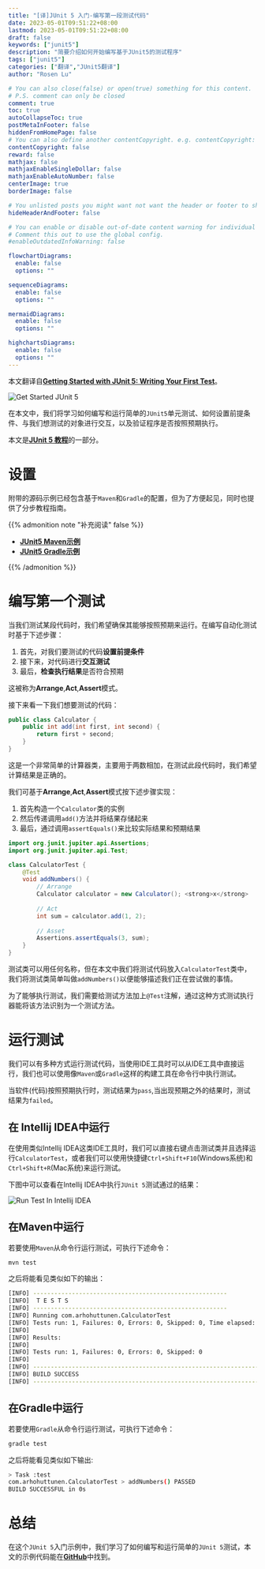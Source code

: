 ```yaml
---
title: "[译]JUnit 5 入门-编写第一段测试代码"
date: 2023-05-01T09:51:22+08:00
lastmod: 2023-05-01T09:51:22+08:00
draft: false
keywords: ["junit5"]
description: "简要介绍如何开始编写基于JUnit5的测试程序"
tags: ["junit5"]
categories: ["翻译","JUnit5翻译"]
author: "Rosen Lu"

# You can also close(false) or open(true) something for this content.
# P.S. comment can only be closed
comment: true
toc: true
autoCollapseToc: true
postMetaInFooter: false
hiddenFromHomePage: false
# You can also define another contentCopyright. e.g. contentCopyright: "This is another copyright."
contentCopyright: false
reward: false
mathjax: false
mathjaxEnableSingleDollar: false
mathjaxEnableAutoNumber: false
centerImage: true
borderImage: false

# You unlisted posts you might want not want the header or footer to show
hideHeaderAndFooter: false

# You can enable or disable out-of-date content warning for individual post.
# Comment this out to use the global config.
#enableOutdatedInfoWarning: false

flowchartDiagrams:
  enable: false
  options: ""

sequenceDiagrams: 
  enable: false
  options: ""

mermaidDiagrams: 
  enable: false
  options: ""

highchartsDiagrams: 
  enable: false
  options: ""
---
```


本文翻译自[**Getting Started with JUnit 5: Writing Your First Test**](https://www.arhohuttunen.com/junit-5-getting-started)。

<!--more-->

![Get Started JUnit 5](/blog_img/translate/junit5/junit-5-getting-started/get-started-junit-5.webp "Get Started JUnit 5") 

在本文中，我们将学习如何编写和运行简单的`JUnit5`单元测试、如何设置前提条件、与我们想测试的对象进行交互，以及验证程序是否按照预期执行。



本文是[**JUnit 5 教程**](https://www.arhohuttunen.com/junit-5-tutorial/)的一部分。



# 设置

附带的源码示例已经包含基于`Maven`和`Gradle`的配置，但为了方便起见，同时也提供了分步教程指南。

{{% admonition note "补充阅读" false %}}

* [**JUnit5 Maven示例**](https://www.arhohuttunen.com/junit-5-maven-example/)
* [**JUnit5 Gradle示例**](https://www.arhohuttunen.com/junit-5-gradle-example/)

{{% /admonition %}}

# 编写第一个测试

当我们测试某段代码时，我们希望确保其能够按照预期来运行。在编写自动化测试时基于下述步骤：

1. 首先，对我们要测试的代码**设置前提条件**
2. 接下来，对代码进行**交互测试**
3. 最后，**检查执行结果**是否符合预期

这被称为**Arrange**,**Act**,**Assert**模式。

接下来看一下我们想要测试的代码：

```java
public class Calculator {
    public int add(int first, int second) {
        return first + second;
    }
}
```

这是一个非常简单的计算器类，主要用于两数相加，在测试此段代码时，我们希望计算结果是正确的。

我们可基于**Arrange**,**Act**,**Assert**模式按下述步骤实现：

1. 首先构造一个`Calculator`类的实例
2. 然后传递调用`add()`方法并将结果存储起来
3. 最后，通过调用`assertEquals()`来比较实际结果和预期结果

```java
import org.junit.jupiter.api.Assertions;
import org.junit.jupiter.api.Test;

class CalculatorTest {
    @Test
    void addNumbers() {
        // Arrange
        Calculator calculator = new Calculator(); <strong>x</strong>
        
        // Act
        int sum = calculator.add(1, 2);
        
        // Asset
        Assertions.assertEquals(3, sum);
    }
}
```

测试类可以用任何名称，但在本文中我们将测试代码放入`CalculatorTest`类中，我们将测试类简单叫做`addNumbers()`以便能够描述我们正在尝试做的事情。



为了能够执行测试，我们需要给测试方法加上`@Test`注解，通过这种方式测试执行器能将该方法识别为一个测试方法。

# 运行测试

我们可以有多种方式运行测试代码，当使用IDE工具时可以从IDE工具中直接运行，我们也可以使用像`Maven`或`Gradle`这样的构建工具在命令行中执行测试。

当软件(代码)按照预期执行时，测试结果为`pass`,当出现预期之外的结果时，测试结果为`failed`。

## 在 Intellij IDEA中运行

在使用类似Intellij IDEA这类IDE工具时，我们可以直接右键点击测试类并且选择运行`CalculatorTest`，或者我们可以使用快捷键`Ctrl+Shift+F10`(Windows系统)和`Ctrl+Shift+R`(Mac系统)来运行测试。



下图中可以查看在Intellij IDEA中执行`JUnit 5`测试通过的结果：

![Run Test In Intellij IDEA](/blog_img/translate/junit5/junit-5-getting-started/junit-5-test-result-in-intellij-idea.webp "Run Test In Intellij IDEA") 

## 在Maven中运行

若要使用`Maven`从命令行运行测试，可执行下述命令：

```bash
mvn test
```

之后将能看见类似如下的输出：

```bash
[INFO] -------------------------------------------------------
[INFO]  T E S T S
[INFO] -------------------------------------------------------
[INFO] Running com.arhohuttunen.CalculatorTest
[INFO] Tests run: 1, Failures: 0, Errors: 0, Skipped: 0, Time elapsed: 0.021 s - in com.arhohuttunen.CalculatorTest
[INFO] 
[INFO] Results:
[INFO] 
[INFO] Tests run: 1, Failures: 0, Errors: 0, Skipped: 0
[INFO] 
[INFO] ------------------------------------------------------------------------
[INFO] BUILD SUCCESS
[INFO] ------------------------------------------------------------------------
```



## 在Gradle中运行

若要使用`Gradle`从命令行运行测试，可执行下述命令：

```bash
gradle test
```

之后将能看见类似如下输出:

```bash
> Task :test
com.arhohuttunen.CalculatorTest > addNumbers() PASSED
BUILD SUCCESSFUL in 0s
```

# 总结

在这个`JUnit 5`入门示例中，我们学习了如何编写和运行简单的`JUnit 5`测试，本文的示例代码能在[**GitHub**](https://github.com/arhohuttunen/junit5-examples/tree/main/junit5-starter)中找到。